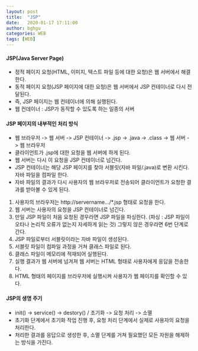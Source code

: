 ```yaml
---
layout: post
title:  "JSP"
date:   2020-01-17 17:11:00
author: bghgu
categories: WEB
tags: [WEB]
---
```


#### JSP(Java Server Page)
* 정적 페이지 요청(HTML, 이미지, 텍스트 파일 등에 대한 요청)은 웹 서버에서 해결한다.
* 동적 페이지 요청(JSP 페이지에 대한 요청)은 웹 서버에서 JSP 컨테이너로 다시 전달된다.
* 즉, JSP 페이지는 웹 컨테이너에 의해 실행된다.
* 웹 컨데이너 : JSP가 동작할 수 있도록 하는 일종의 서버

#### JSP 페이지의 내부적인 처리 방식
* 웹 브라우저 -> 웹 서버 -> JSP 컨테이너 -> .jsp -> .java -> .class -> 웹 서버 -> 웹 브라우저
* 클라이언트가 .jsp에 대한 요청을 웹 서버에 하게 된다.
* 웹 서버는 다시 이 요청을 JSP 컨테이너로 넘긴다.
* JSP 컨테이너는 해당 JSP 페이지를 찾아 서블릿(자바 파일/.java)로 변환 시킨다. 자바 파일을 컴파일 한다.
* 자바 파일의 결과가 다시 사용자의 웹 브라우저로 전송되어 클라이언트가 요청한 결과를 받아볼 수 있게 된다.
1. 사용자의 브라우저는 http://servername.../*.jsp 형태로 요청을 한다.
2. 웹 서버는 사용자의 요청을 JSP 컨테이너로 넘긴다.
3. 만일 JSP 파일이 처음 요청된 경우라면 JSP 파일을 파싱한다. (파싱 : JSP 파일이 오타나 논리적 오류가 없는지 자세하게 읽는 것) 그렇지 않은 경우라면 6번 단계로 간다.
4. JSP 파일로부터 서블릿이라는 자바 파일이 생성된다.
5. 서블릿 파일이 컴파일 과정을 거쳐 클래스 파일로 된다.
6. 클래스 파일이 메모리에 적재되어 실행된다.
7. 실행 결과가 웹 서버에 넘겨져 웹 서버는 HTML 형태로 사용자에게 응답을 전송한다.
8. HTML 형태의 페이지를 브라우저에 실행시켜 사용자가 웹 페이지를 확인할 수 있다.

#### JSP의 생명 주기
* init() -> service() -> destory() / 초기화 -> 요청 처리 -> 소멸
* 초기화 단계에서 초기화 작업 진행 후, 요청 처리 단계에서 실제로 사용자의 요청을 처리한다.
* 처리한 결과를 응답으로 생성한 후, 소멸 단계를 거쳐 필요했던 모든 자원을 해제하는 방식을 가진다.